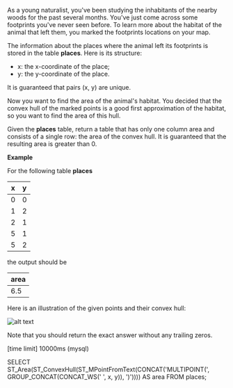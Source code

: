 As a young naturalist, you've been studying the inhabitants of the nearby woods for the past several months. You've just come across some footprints you've never seen before. To learn more about the habitat of the animal that left them, you marked the footprints locations on your map.

The information about the places where the animal left its footprints is stored in the table __places__. Here is its structure:

* x: the x-coordinate of the place;
* y: the y-coordinate of the place.

It is guaranteed that pairs (x, y) are unique.

Now you want to find the area of the animal's habitat. You decided that the convex hull of the marked points is a good first approximation of the habitat, so you want to find the area of this hull.

Given the __places__ table, return a table that has only one column area and consists of a single row: the area of the convex hull. It is guaranteed that the resulting area is greater than 0.

__Example__

For the following table __places__

|x|	y|
|---|---|
|0|	0|
|1|	2|
|2|	1|
|5|	1|
|5|	2|

the output should be

|area|
|---|
|6.5|

Here is an illustration of the given points and their convex hull:

![alt text](https://github.com/Lintik/Databases/blob/master/Specialties/habitatArea/example.png)

Note that you should return the exact answer without any trailing zeros.

[time limit] 10000ms (mysql)

SELECT  ST_Area(ST_ConvexHull(ST_MPointFromText(CONCAT('MULTIPOINT(', GROUP_CONCAT(CONCAT_WS(' ', x, y)), ')')))) AS area
    FROM places;
